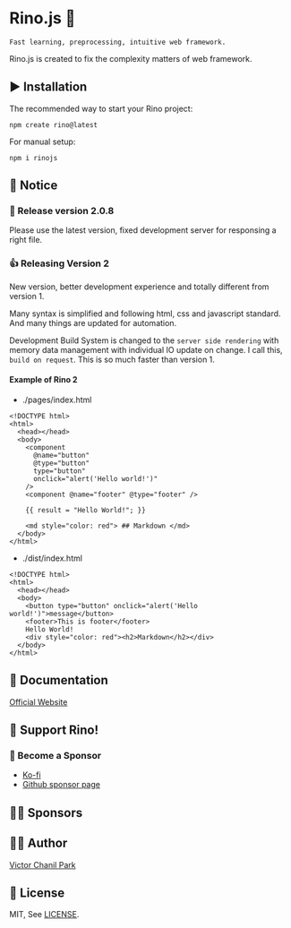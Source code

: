 # Rino.js 🦏

```
Fast learning, preprocessing, intuitive web framework.
```

Rino.js is created to fix the complexity matters of web framework.

## ▶️ Installation

The recommended way to start your Rino project:

```
npm create rino@latest
```

For manual setup:

```
npm i rinojs
```

## 📢 Notice

### 🎉 Release version 2.0.8

Please use the latest version, fixed development server for responsing a right file.

### 👍 Releasing Version 2

New version, better development experience and totally different from version 1.

Many syntax is simplified and following html, css and javascript standard. And many things are updated for automation.

Development Build System is changed to the `server side rendering` with memory data management with individual IO update on change. I call this, `build on request`. This is so much faster than version 1.

#### Example of Rino 2

- ./pages/index.html

```
<!DOCTYPE html>
<html>
  <head></head>
  <body>
    <component
      @name="button"
      @type="button"
      type="button"
      onclick="alert('Hello world!')"
    />
    <component @name="footer" @type="footer" />

    {{ result = "Hello World!"; }}

    <md style="color: red"> ## Markdown </md>
  </body>
</html>

```

- ./dist/index.html

```
<!DOCTYPE html>
<html>
  <head></head>
  <body>
    <button type="button" onclick="alert('Hello world!')">message</button>
    <footer>This is footer</footer>
    Hello World!
    <div style="color: red"><h2>Markdown</h2></div>
  </body>
</html>
```

## 📖 Documentation

[Official Website](https://rino.opdev1004.com/)

## 💪 Support Rino!

### 👼 Become a Sponsor

- [Ko-fi](https://ko-fi.com/opdev1004)
- [Github sponsor page](https://github.com/sponsors/opdev1004)

## 🐱‍🏍 **Sponsors**

## 👨‍💻 Author

[Victor Chanil Park](https://github.com/opdev1004)

## 💯 License

MIT, See [LICENSE](./LICENSE).
